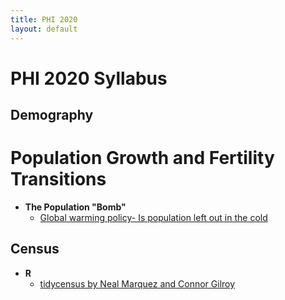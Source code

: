 ```yaml
---
title: PHI 2020
layout: default
---
```


# PHI 2020 Syllabus

## Demography

# Population Growth and Fertility Transitions

 * **The Population "Bomb"** 
    * [Global warming policy- Is
population left out in the cold](https://jlgodwin.github.io/PHI2020/Readings/BongaartsONeill2018.pdf)


## Census

 * **R**
   * [tidycensus by Neal Marquez and Connor Gilroy](https://jlgodwin.github.io/PHI2020/Tutorials/tidycensus-tutorial.rmd)

